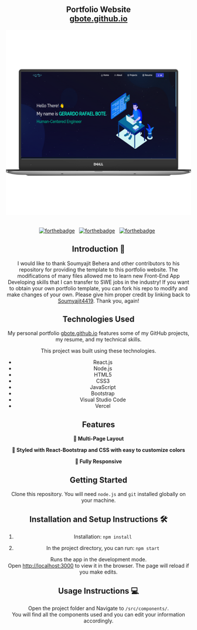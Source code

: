 <h2 align="center">
  Portfolio Website<br/>
  <a href="http://gbote.github.io/" target="_blank">gbote.github.io</a>
</h2>
<div align="center">
  <img alt="Demo" src="./Images/readme-img1.png" />
</div>

<br/>

<center>

[![forthebadge](https://forthebadge.com/images/badges/built-with-love.svg)](https://forthebadge.com) &nbsp;
[![forthebadge](https://forthebadge.com/images/badges/made-with-javascript.svg)](https://forthebadge.com) &nbsp;
[![forthebadge](https://forthebadge.com/images/badges/open-source.svg)](https://forthebadge.com) &nbsp;

## Introduction 👋

I would like to thank Soumyajit Behera and other contributors to his repository for providing the template to this portfolio website. The modifications of many files allowed me to learn new Front-End App Developing skills that I can transfer to SWE jobs in the industry! If you want to obtain your own portfolio template, you can fork his repo to modify and make changes of your own. Please give him proper credit by linking back to [Soumyajit4419](https://github.com/soumyajit4419/Portfolio). Thank you, again!

## Technologies Used

My personal portfolio <a href="http://gbote.github.io/" target="_blank">gbote.github.io</a> features some of my GitHub projects, my resume, and my technical skills.<br/>

This project was built using these technologies.

- React.js
- Node.js
- HTML5
- CSS3
- JavaScript
- Bootstrap
- Visual Studio Code
- Vercel

## Features

**📖 Multi-Page Layout**

**🎨 Styled with React-Bootstrap and CSS with easy to customize colors**

**📱 Fully Responsive**

## Getting Started

Clone this repository. You will need `node.js` and `git` installed globally on your machine.

## Installation and Setup Instructions 🛠 

1. Installation: `npm install`

2. In the project directory, you can run: `npm start`

Runs the app in the development mode.\
Open [http://localhost:3000](http://localhost:3000) to view it in the browser.
The page will reload if you make edits.

## Usage Instructions 💻

Open the project folder and Navigate to `/src/components/`. <br/>
You will find all the components used and you can edit your information accordingly.